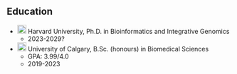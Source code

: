 ## Education

- <img src="https://upload.wikimedia.org/wikipedia/commons/0/0c/Harvard_University_shield.svg" alt="Harvard University Icon" width="20" /> Harvard University, Ph.D. in Bioinformatics and Integrative Genomics
  - 2023-2029?
- <img src="https://upload.wikimedia.org/wikipedia/commons/7/7e/University_of_Calgary_coat_of_arms_without_motto_scroll.svg" alt="University of Calgary Icon" width="20" /> University of Calgary, B.Sc. (honours) in Biomedical Sciences
  - GPA: 3.99/4.0
  - 2019-2023
